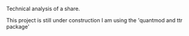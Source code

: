 Technical analysis of a share.

This project is still under construction I am using the 'quantmod and ttr package'
